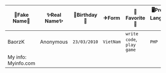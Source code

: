 
| 👤Fake Name👤 | ✨Real Name✨ | 💐Birthday💐 | ✈Form | 🌼Favorite🌼 | 🖥Program Languages🖥 |
| --- | --- | --- | --- | --- | --- |
| BaorzK | Anonymous | `23/03/2010` | `VietNam` | `write code`, `play game` | `PHP`
| My info: <a herf="bit.ly/InforTrHuyBao">Myinfo.com<a> 
